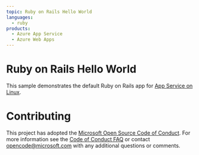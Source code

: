 ```yaml
---
topic: Ruby on Rails Hello World
languages:
  - ruby
products:
  - Azure App Service
  - Azure Web Apps
---
```


# Ruby on Rails Hello World

This sample demonstrates the default Ruby on Rails app for [App Service on Linux](https://docs.microsoft.com/azure/app-service/containers).

# Contributing

This project has adopted the [Microsoft Open Source Code of Conduct](https://opensource.microsoft.com/codeofconduct/). For more information see the [Code of Conduct FAQ](https://opensource.microsoft.com/codeofconduct/faq/) or contact [opencode@microsoft.com](mailto:opencode@microsoft.com) with any additional questions or comments.


